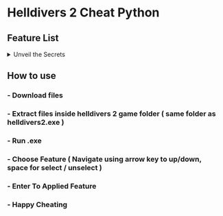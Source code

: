 # Helldivers 2 Cheat Python

## Feature List
<details>
  <summary>Unveil the Secrets</summary>
  
  | Cheat | Description |
  |----------|----------|
  | Eternal Vitality | Laugh in the face of danger as damage becomes but a distant memory |
  | Grenade Galore | Never fear running out of explosives again; your supply is endless |
  | Grenade Infinity (legit) | Watch as your grenade count dips, yet never hits rock bottom, allowing you to snatch up more from the battlefield |
  | Ammunition Abundance | Your guns will never hunger for bullets; they're forever satiated |
  | Ammo Infinity (legit) | Witness your ammo dwindle, yet never vanish entirely, granting you the chance to replenish from fallen foes |
  | Syringe Surplus | Keep your health at its peak with an endless stash of medical supplies |
  | Syringe Infinity (legit) | See your syringe count diminish but never disappear, ensuring you can always restock from caches |
  | Boundless Endurance | Bid farewell to fatigue; run to your heart's content without restraint |
  | Stratagem Overflow | Arm yourself with a plethora of support tools; no cooldown can hinder your arsenal |
  | Velocity Boost x6 | Leave your foes in the dust as you move with lightning speed |
  | Timeless Mission | Time stands still as your objectives await completion |
  | Reload-Free Zone | Never pause in the heat of battle to reload; your magazine is bottomless |
  | Riches Unlimited | Gather resources beyond your wildest dreams; each pickup yields a bounty |
  | Sample Splendor | Multiply your gains with each acquisition; a single sample yields a handful |
  | Recoil Reprieve | Maintain perfect aim as your weapon stays steady in your hands |
  | Endless Backpack | Let your gear never falter; your supplies remain ever abundant |
  | Special Arsenal Infinity | Unleash devastation without restraint; your special weapon knows no bounds |
  | Overheat Omission | Fire your laser cannon endlessly without fear of it running dry |
  | Railgun Instantaneous | Charge no longer; your railgun reaches maximum power in an instant |
  | Cartographic Omniscience | Unveil the entire battlefield; every point of interest laid bare before you |
  | Turret Eternal Flame | Let your heavy machine gun emplacement blaze endlessly without cooling |
  | Shield Rejuvenation | Watch as your energy shield springs back to life the moment it falters |
  | Jetpack Boundlessness | Take to the skies without end; your jetpack knows no cooldown |
  | Loadout Luxuries | Access all the tools of war, both known and hidden, in your arsenal |
  | Armory Allure | Equip yourself with the full spectrum of arms and armor, from the mundane to the mythical |
  | Armor Arsenal | Don the finest protective gear; no obstacle can stand in your way |
</details>

## How to use
### - Download files
### - Extract files inside helldivers 2 game folder ( same folder as helldivers2.exe )
### - Run .exe
### - Choose Feature ( Navigate using arrow key to up/down, space for select / unselect )
### - Enter To Applied Feature
### - Happy Cheating

